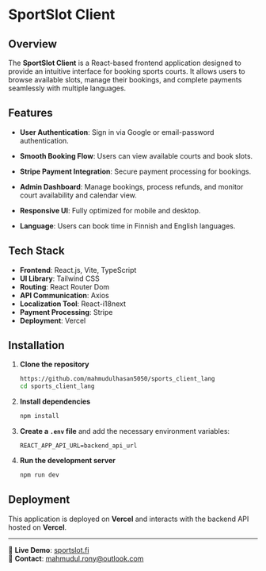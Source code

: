 # SportSlot Client

## Overview
The **SportSlot Client** is a React-based frontend application designed to provide an intuitive interface for booking sports courts. It allows users to browse available slots, manage their bookings, and complete payments seamlessly with multiple languages.

## Features
- **User Authentication**: Sign in via Google or email-password authentication.
- **Smooth Booking Flow**: Users can view available courts and book slots.
- **Stripe Payment Integration**: Secure payment processing for bookings.

- **Admin Dashboard**: Manage bookings, process refunds, and monitor court availability and calendar view.
- **Responsive UI**: Fully optimized for mobile and desktop.
- **Language**: Users can book time in Finnish and English languages.


## Tech Stack
- **Frontend**: React.js, Vite, TypeScript
- **UI Library**: Tailwind CSS
- **Routing**: React Router Dom
- **API Communication**: Axios
- **Localization Tool**: React-i18next
- **Payment Processing**: Stripe
- **Deployment**: Vercel

## Installation
1. **Clone the repository**
   ```sh
   https://github.com/mahmudulhasan5050/sports_client_lang
   cd sports_client_lang
   ```
2. **Install dependencies**
   ```sh
   npm install
   ```
3. **Create a `.env` file** and add the necessary environment variables:
   ```env
   REACT_APP_API_URL=backend_api_url
   ```
4. **Run the development server**
   ```sh
   npm run dev
   ```

## Deployment
This application is deployed on **Vercel** and interacts with the backend API hosted on **Vercel**.


---
🚀 **Live Demo**: [sportslot.fi](https://sportslot.fi/)  
📧 **Contact**: mahmudul.rony@outlook.com
